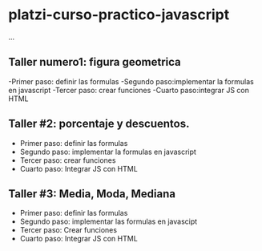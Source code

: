 # platzi-curso-practico-javascript

...

## Taller numero1: figura geometrica

-Primer paso: definir las formulas
-Segundo paso:implementar la formulas en javascript
-Tercer paso: crear funciones
-Cuarto paso:integrar JS con HTML

## Taller #2: porcentaje y descuentos.
- Primer paso: definir las formulas
- Segundo paso: implementar la formulas en javascript
- Tercer paso: crear funciones
- Cuarto paso: Integrar JS con HTML

## Taller #3: Media, Moda, Mediana
- Primer paso: definir las formulas
- Segundo paso: implementar las formulas en javascipt
- Tercer paso: Crear funciones
- Cuarto paso: Integrar JS con HTML